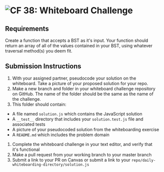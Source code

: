 ![CF](https://camo.githubusercontent.com/70edab54bba80edb7493cad3135e9606781cbb6b/687474703a2f2f692e696d6775722e636f6d2f377635415363382e706e67) 38: Whiteboard Challenge
===

## Requirements
Create a function that accepts a BST as it's input.  Your function should return an array of all of the values contained in your BST, using whatever traversal method(s) you deem fit.

## Submission Instructions

1. With your assigned partner, pseudocode your solution on the whiteboard. Take a picture of your proposed solution for your repo.
1. Make a new branch and folder in your whiteboard challenge repository on GitHub. The name of the folder should be the same as the name of the challenge.
1. This folder should contain:
  - A file named `solution.js` which contains the JavaScript solution
  - A `__test__` directory that includes your `solution.test.js` file and associated tests
  - A picture of your pseudocoded solution from the whiteboarding exercise
  - A `README.md` which includes the problem domain
1. Complete the whiteboard challenge in your text editor, and verify that it's functional
1. Make a pull request from your working branch to your master branch
1. Submit a link to your PR on Canvas or submit a link to your `repo/daily-whiteboarding-directory/solution.js`
